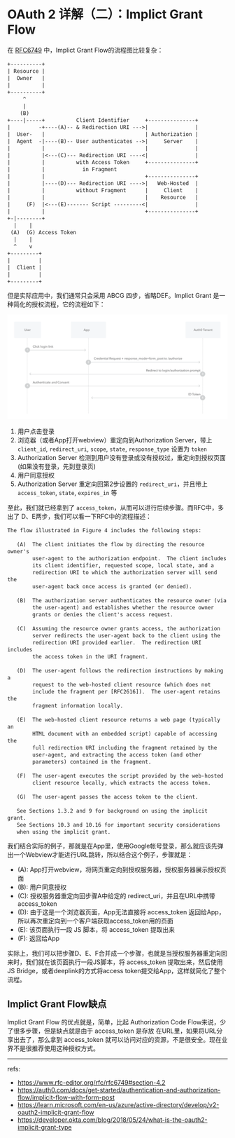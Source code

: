 # OAuth 2 详解（二）：Implict Grant Flow

在 [RFC6749](https://www.rfc-editor.org/rfc/rfc6749#section-4.2) 中，Implict Grant Flow的流程图比较复杂：

```
+----------+
| Resource |
|  Owner   |
|          |
+----------+
     ^
     |
    (B)
+----|-----+          Client Identifier     +---------------+
|         -+----(A)-- & Redirection URI --->|               |
|  User-   |                                | Authorization |
|  Agent  -|----(B)-- User authenticates -->|     Server    |
|          |                                |               |
|          |<---(C)--- Redirection URI ----<|               |
|          |          with Access Token     +---------------+
|          |            in Fragment
|          |                                +---------------+
|          |----(D)--- Redirection URI ---->|   Web-Hosted  |
|          |          without Fragment      |     Client    |
|          |                                |    Resource   |
|     (F)  |<---(E)------- Script ---------<|               |
|          |                                +---------------+
+-|--------+
  |    |
 (A)  (G) Access Token
  |    |
  ^    v
+---------+
|         |
|  Client |
|         |
+---------+
```

但是实际应用中，我们通常只会采用 ABCG 四步，省略DEF。Implict Grant 是一种简化的授权流程，它的流程如下：

![Implict Grant Flow](./img/auth-sequence-implicit-form-post.png)

1. 用户点击登录
2. 浏览器（或者App打开webview）重定向到Authorization Server，带上 `client_id`, `redirect_uri`, `scope`, `state`, `response_type` 设置为 `token`
3. Authorization Server 检测到用户没有登录或没有授权过，重定向到授权页面(如果没有登录，先到登录页)
4. 用户同意授权
5. Authorization Server 重定向回第2步设置的 `redirect_uri`，并且带上 `access_token`, `state`, `expires_in` 等

至此，我们就已经拿到了 `access_token`，从而可以进行后续步骤。而RFC中，多出了 D、E两步，我们可以看一下RFC中的流程描述：

```
The flow illustrated in Figure 4 includes the following steps:

   (A)  The client initiates the flow by directing the resource owner's
        user-agent to the authorization endpoint.  The client includes
        its client identifier, requested scope, local state, and a
        redirection URI to which the authorization server will send the
        user-agent back once access is granted (or denied).

   (B)  The authorization server authenticates the resource owner (via
        the user-agent) and establishes whether the resource owner
        grants or denies the client's access request.

   (C)  Assuming the resource owner grants access, the authorization
        server redirects the user-agent back to the client using the
        redirection URI provided earlier.  The redirection URI includes
        the access token in the URI fragment.

   (D)  The user-agent follows the redirection instructions by making a
        request to the web-hosted client resource (which does not
        include the fragment per [RFC2616]).  The user-agent retains the
        fragment information locally.

   (E)  The web-hosted client resource returns a web page (typically an
        HTML document with an embedded script) capable of accessing the
        full redirection URI including the fragment retained by the
        user-agent, and extracting the access token (and other
        parameters) contained in the fragment.

   (F)  The user-agent executes the script provided by the web-hosted
        client resource locally, which extracts the access token.

   (G)  The user-agent passes the access token to the client.

   See Sections 1.3.2 and 9 for background on using the implicit grant.
   See Sections 10.3 and 10.16 for important security considerations
   when using the implicit grant.
```

我们结合实际的例子，那就是在App里，使用Google帐号登录，那么就应该先弹出一个Webview才能进行URL跳转，所以结合这个例子，步骤就是：

- (A): App打开webview，将网页重定向到授权服务器，授权服务器展示授权页面
- (B): 用户同意授权
- (C): 授权服务器重定向回步骤A中给定的 redirect_uri，并且在URL中携带 access_token
- (D): 由于这是一个浏览器页面，App无法直接将 access_token 返回给App，所以再次重定向到一个客户端获取access_token用的页面
- (E): 该页面执行一段 JS 脚本，将 access_token 提取出来
- (F): 返回给App

实际上，我们可以把步骤D、E、F合并成一个步骤，也就是当授权服务器重定向回来时，我们就在该页面执行一段JS脚本，将 access_token
提取出来，然后使用JS Bridge，或者deeplink的方式将access token提交给App，这样就简化了整个流程。

## Implict Grant Flow缺点

Implict Grant Flow 的优点就是，简单，比起 Authorization Code Flow来说，少了很多步骤，但是缺点就是由于 access_token 是存放
在URL里，如果将URL分享出去了，那么拿到 access_token 就可以访问对应的资源，不是很安全。现在业界不是很推荐使用这种授权方式。

---

refs:

- https://www.rfc-editor.org/rfc/rfc6749#section-4.2
- https://auth0.com/docs/get-started/authentication-and-authorization-flow/implicit-flow-with-form-post
- https://learn.microsoft.com/en-us/azure/active-directory/develop/v2-oauth2-implicit-grant-flow
- https://developer.okta.com/blog/2018/05/24/what-is-the-oauth2-implicit-grant-type
